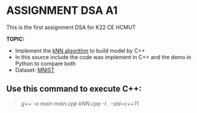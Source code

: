 # ASSIGNMENT DSA A1 
This is the first assignment DSA for K22 CE HCMUT

__TOPIC:__
- Implement the [kNN algorithm](https://www.geeksforgeeks.org/k-nearest-neighbours/?ref=header_search) to build model by C++ 
- In this source include the code was implement in C++ and the demo in Python to compare both 
- Dataset: [MNIST](https://www.kaggle.com/datasets/hojjatk/mnist-dataset) 
    
## Use this command to execute C++:
>*g++ -o main main.cpp kNN.cpp -I . -std=c++11*
